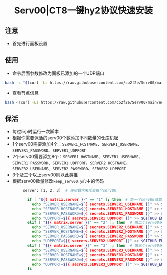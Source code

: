 <h1 align="center">
  Serv00|CT8一键hy2协议快速安装
</h1>

## 注意
* 首先进行面板设置

## 使用
* 命令后面参数修改为面板已添加的一个UDP端口
```bash
bash -c "$(curl -Ls https://raw.githubusercontent.com/co2f2e/Serv00/main/singbox_install.sh)" -- 9999
```
* 查看节点信息
```bash
bash <(curl -Ls https://raw.githubusercontent.com/co2f2e/Serv00/main/node_info.sh)
```
## 保活
* 每过5小时运行一次脚本
* 根据你需要保活的serv00个数添加不同数量的仓库机密
* 1个serv00需要添加4个：`SERVER1_HOSTNAME`、`SERVER1_USERNAME`、`SERVER1_PASSWORD`、`SERVER1_UDPPORT`
* 2个serv00需要添加8个：`SERVER1_HOSTNAME`、`SERVER1_USERNAME`、`SERVER1_PASSWORD`、`SERVER1_UDPPORT`，`SERVER2_HOSTNAME`、`SERVER2_USERNAME`、`SERVER2_PASSWORD`、`SERVER2_UDPPORT`
* 3个及三个以上serv00则以此类推
* 根据serv00数量修改`keep_serv00.yml`中的代码
```bash
        server: [1, 2, 3]  # 使用数字来代表每个serv00
```
```bash
          if [ "${{ matrix.server }}" == "1" ]; then  # 第一个serv00获取仓库机密
            echo "SERVER_USERNAME=${{ secrets.SERVER1_USERNAME }}" >> $GITHUB_ENV
            echo "SERVER_HOSTNAME=${{ secrets.SERVER1_HOSTNAME }}" >> $GITHUB_ENV
            echo "SERVER_PASSWORD=${{ secrets.SERVER1_PASSWORD }}" >> $GITHUB_ENV
            echo "UDPPORT=${{ secrets.SERVER1_UDPPORT }}" >> $GITHUB_ENV
          elif [ "${{ matrix.server }}" == "2" ]; then  # 第二个serv00获取仓库机密
            echo "SERVER_USERNAME=${{ secrets.SERVER2_USERNAME }}" >> $GITHUB_ENV
            echo "SERVER_HOSTNAME=${{ secrets.SERVER2_HOSTNAME }}" >> $GITHUB_ENV
            echo "SERVER_PASSWORD=${{ secrets.SERVER2_PASSWORD }}" >> $GITHUB_ENV
            echo "UDPPORT=${{ secrets.SERVER2_UDPPORT }}" >> $GITHUB_ENV
          elif [ "${{ matrix.server }}" == "3" ]; then  # 第三个serv00获取仓库机密
            echo "SERVER_USERNAME=${{ secrets.SERVER3_USERNAME }}" >> $GITHUB_ENV
            echo "SERVER_HOSTNAME=${{ secrets.SERVER3_HOSTNAME }}" >> $GITHUB_ENV
            echo "SERVER_PASSWORD=${{ secrets.SERVER3_PASSWORD }}" >> $GITHUB_ENV
            echo "UDPPORT=${{ secrets.SERVER3_UDPPORT }}" >> $GITHUB_ENV
          fi
```













